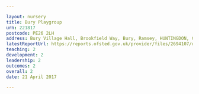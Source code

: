 ```yaml
---

layout: nursery
title: Bury Playgroup
urn: 221817
postcode: PE26 2LH
address: Bury Village Hall, Brookfield Way, Bury, Ramsey, HUNTINGDON, Cambridgeshire, PE26 2LH
latestReportUrl: https://reports.ofsted.gov.uk/provider/files/2694107/urn/221817.pdf
teaching: 2
development: 2
leadership: 2
outcomes: 2
overall: 2
date: 21 April 2017

---
```

